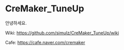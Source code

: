 # CreMaker_TuneUp

안녕하세요.

Wiki: https://github.com/simulz/CreMaker_TuneUp/wiki

Cafe: https://cafe.naver.com/cremaker
